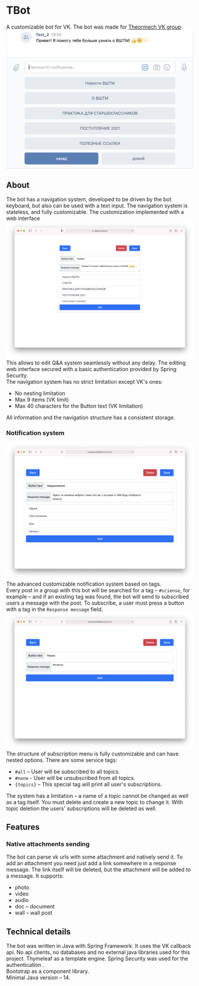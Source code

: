 # TBot
A customizable bot for VK. The bot was made for [Theormech VK group](https://vk.com/theormech)
![](img/dialog.png)
## About
The bot has a navigation system, developed to be driven by the bot keyboard,
but also can be used with a text input. The navigation system is stateless, 
and fully customizable. The customization implemented with a web interface
![](img/web_page.png)
This allows to edit Q&A system seamlessly without any delay. 
The editing web interface secured with a basic authentication provided by Spring Security.\
The navigation system has no strict limitation except VK's ones:
- No nesting limitation
- Max 9 items (VK limit)
- Max 40 characters for the Button text (VK limitation)

All information and the navigation structure has a consistent storage.

### Notification system
![](img/notification.png)
The advanced customizable notification system based on tags.\
Every post in a group with this bot will be searched for a tag – `#sciense`,
for example – and if an existing tag was found, the bot will send to subscribed users a message with the post.
To subscribe, a user must press a button with a tag in the `Response message` field.
![](img/example.png)
The structure of subscription menu is fully customizable and can have nested options.
There are some service tags:
- `#all` – User will be subscribed to all topics.
- `#none` - User will be unsubscribed from all topics.
- `{topics}` – This special tag will print all user's subscriptions.

The system has a limitation – a name of a topic cannot be changed as well as a tag itself.
You must delete and create a new topic to change it. With topic deletion the users' subscriptions
will be deleted as well.

## Features
### Native attachments sending
The bot can parse vk urls with some attachment and natively send it.
To add an attachment you need just add a link somewhere in a response message. 
The link itself will be deleted, but the attachment will be added to a message.
It supports:
- photo
- video 
- audio
- doc – document
- wall – wall post


## Technical details
The bot was written in Java with Spring Framework. It uses the VK callback api. 
No api clients, no databases and no external java libraries used for this project.
Thymeleaf as a template engine. Spring Security was used for the authentication .\
Bootstrap as a component library.\
Minimal Java version – 14.




